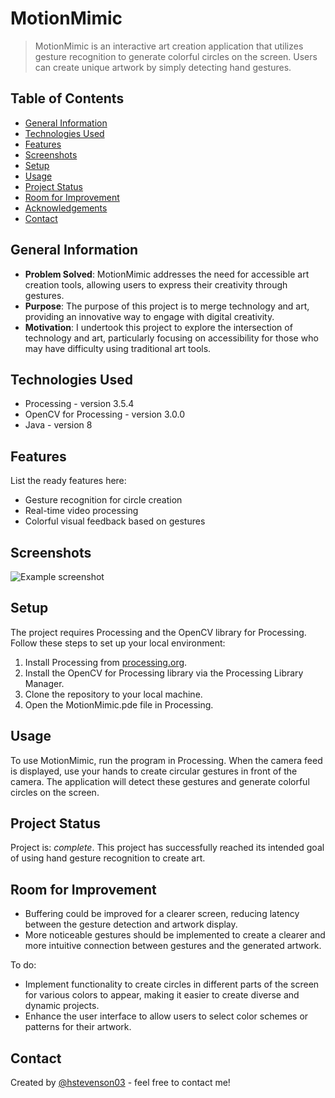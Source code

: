 # MotionMimic
> MotionMimic is an interactive art creation application that utilizes gesture recognition to generate colorful circles on the screen. Users can create unique artwork by simply detecting hand gestures.

## Table of Contents
* [General Information](#general-information)
* [Technologies Used](#technologies-used)
* [Features](#features)
* [Screenshots](#screenshots)
* [Setup](#setup)
* [Usage](#usage)
* [Project Status](#project-status)
* [Room for Improvement](#room-for-improvement)
* [Acknowledgements](#acknowledgements)
* [Contact](#contact)

## General Information
- **Problem Solved**: MotionMimic addresses the need for accessible art creation tools, allowing users to express their creativity through gestures.
- **Purpose**: The purpose of this project is to merge technology and art, providing an innovative way to engage with digital creativity.
- **Motivation**: I undertook this project to explore the intersection of technology and art, particularly focusing on accessibility for those who may have difficulty using traditional art tools.

## Technologies Used
- Processing - version 3.5.4
- OpenCV for Processing - version 3.0.0
- Java - version 8

## Features
List the ready features here:
- Gesture recognition for circle creation
- Real-time video processing
- Colorful visual feedback based on gestures

## Screenshots
![Example screenshot](./img/screenshot.png)
<!-- Include screenshots of your application in action here. -->

## Setup
The project requires Processing and the OpenCV library for Processing. Follow these steps to set up your local environment:
1. Install Processing from [processing.org](https://processing.org/download/).
2. Install the OpenCV for Processing library via the Processing Library Manager.
3. Clone the repository to your local machine.
4. Open the MotionMimic.pde file in Processing.

## Usage
To use MotionMimic, run the program in Processing. When the camera feed is displayed, use your hands to create circular gestures in front of the camera. The application will detect these gestures and generate colorful circles on the screen.

## Project Status
Project is: _complete_. This project has successfully reached its intended goal of using hand gesture recognition to create art.

## Room for Improvement
- Buffering could be improved for a clearer screen, reducing latency between the gesture detection and artwork display.
- More noticeable gestures should be implemented to create a clearer and more intuitive connection between gestures and the generated artwork.

To do:
- Implement functionality to create circles in different parts of the screen for various colors to appear, making it easier to create diverse and dynamic projects.
- Enhance the user interface to allow users to select color schemes or patterns for their artwork.
  
## Contact
Created by [@hstevenson03](https://github.com/hstevenson03) - feel free to contact me!
